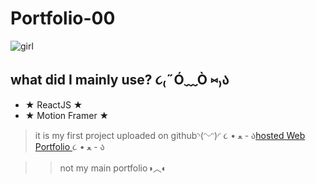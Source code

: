 # Portfolio-00

![girl](https://pbs.twimg.com/media/EwxVoP5W8Ac4cVV?format=jpg&name=900x900)

                               

## what did I mainly use? ૮₍˶Ó﹏Ò ⑅₎ა

 - ★ ReactJS ★ 
 - ★ Motion Framer ★ 

>it is my first project uploaded on github◝(ᵔᵕᵔ)◜
>૮ • ﻌ - ა⁩[hosted Web Portfolio ](https://portfolio-00-dvs.netlify.app/)૮ • ﻌ - ა⁩

>>not my main portfolio◑︿◐

